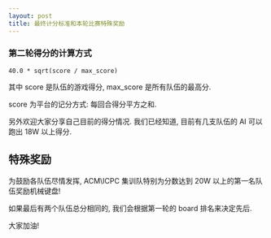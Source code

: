 ```yaml
---
layout: post
title: 最终计分标准和本轮比赛特殊奖励
---
```


### 第二轮得分的计算方式

    40.0 * sqrt(score / max_score)

其中 score 是队伍的游戏得分, max_score 是所有队伍的最高分. 

score 为平台的记分方式: 每回合得分平方之和. 

另外欢迎大家分享自己目前的得分情况. 我们已经知道, 目前有几支队伍的 AI 可以跑出 18W 以上得分. 

## 特殊奖励
为鼓励各队伍尽情发挥, ACM\ICPC 集训队特别为分数达到 20W 以上的第一名队伍奖励机械键盘! 

如果最后有两个队伍总分相同的, 我们会根据第一轮的 board 排名来决定先后. 

大家加油! 